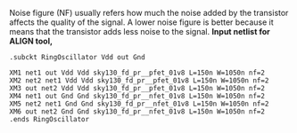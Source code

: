 Noise figure (NF) usually refers how much the noise added by the transistor affects the quality of the signal. A lower noise figure is better because it means that the transistor adds less noise to the signal.
**Input netlist for ALIGN tool,**
```
.subckt RingOscillator Vdd out Gnd

XM1 net1 out Vdd Vdd sky130_fd_pr__pfet_01v8 L=150n W=1050n nf=2
XM2 net2 net1 Vdd Vdd sky130_fd_pr__pfet_01v8 L=150n W=1050n nf=2
XM3 out net2 Vdd Vdd sky130_fd_pr__pfet_01v8 L=150n W=1050n nf=2
XM4 net1 out Gnd Gnd sky130_fd_pr__nfet_01v8 L=150n W=1050n nf=2
XM5 net2 net1 Gnd Gnd sky130_fd_pr__nfet_01v8 L=150n W=1050n nf=2
XM6 out net2 Gnd Gnd sky130_fd_pr__nfet_01v8 L=150n W=1050n nf=2
.ends RingOscillator
```
